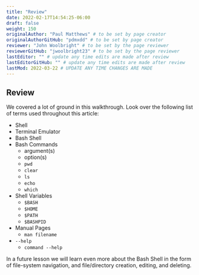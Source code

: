 ```yaml
---
title: "Review"
date: 2022-02-17T14:54:25-06:00
draft: false
weight: 150
originalAuthor: "Paul Matthews" # to be set by page creator
originalAuthorGitHub: "pdmxdd" # to be set by page creator
reviewer: "John Woolbright" # to be set by the page reviewer
reviewerGitHub: "jwoolbright23" # to be set by the page reviewer
lastEditor: "" # update any time edits are made after review
lastEditorGitHub: "" # update any time edits are made after review
lastMod: 2022-03-22 # UPDATE ANY TIME CHANGES ARE MADE
---
```


## Review

We covered a lot of ground in this walkthrough. Look over the following list of terms used throughout this article:
- Shell
- Terminal Emulator
- Bash Shell
- Bash Commands
  - argument(s)
  - option(s)
  - `pwd`
  - `clear`
  - `ls`
  - `echo`
  - `which`
- Shell Variables
  - `$BASH`
  - `$HOME`
  - `$PATH`
  - `$BASHPID`
- Manual Pages
  - `man filename`
- `--help`
  - `command --help`

In a future lesson we will learn even more about the Bash Shell in the form of file-system navigation, and file/directory creation, editing, and deleting.